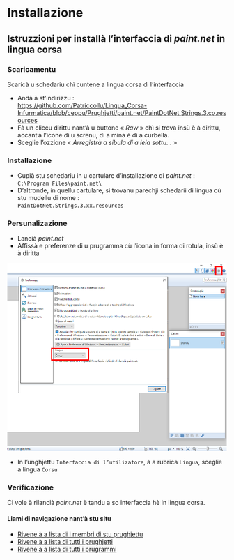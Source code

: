 # Installazione

## Istruzzioni per installà l’interfaccia di _paint.net_ in lingua corsa

### Scaricamentu

Scaricà u schedariu chì cuntene a lingua corsa di l’interfaccia
- Andà à st’indirizzu :  
https://github.com/Patriccollu/Lingua_Corsa-Infurmatica/blob/ceppu/Prughjetti/paint.net/PaintDotNet.Strings.3.co.resources
- Fà un cliccu dirittu nant’à u buttone « _Raw_ » chì si trova insù è à dirittu, accant’à l’icone di u screnu, di a mina è di a curbella.
- Sceglie l’ozzione « _Arregistrà a sibula di a leia sottu…_ »

### Installazione

- Cupià stu schedariu in u cartulare d’installazione di _paint.net_ :  
`C:\Program Files\paint.net\`
- D’altronde, in quellu cartulare, si trovanu parechji schedarii di lingua cù stu mudellu di nome :  
`PaintDotNet.Strings.3.xx.resources`

### Persunalizazione

- Lancià _paint.net_
- Affissà e preferenze di u prugramma cù l’icona in forma di rotula, insù è à diritta

<img src = "Fiure/Preferenze.png">

- In l’unghjettu `Interfaccia di l’utilizatore`, à a rubrica `Lingua`, sceglie a lingua `Corsu`

### Verificazione

Ci vole à rilancià _paint.net_ è tandu a so interfaccia hè in lingua corsa.  

#### Liami di navigazione nant’à stu situ
- [Rivene à a lista di i membri di stu prughjettu](./)
- [Rivene à a lista di tutti i prughjetti](../)
- [Rivene à a lista di tutti i prugrammi](../../../../#readme)
